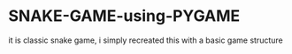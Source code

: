 # SNAKE-GAME-using-PYGAME

it is classic snake game, i simply recreated this with a basic game structure
